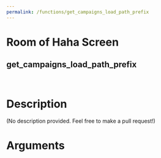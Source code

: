 ```yaml
---
permalink: /functions/get_campaigns_load_path_prefix
---
```

# Room of Haha Screen  
## get_campaigns_load_path_prefix  
&nbsp;  
# Description  
(No description provided. Feel free to make a pull request!) 
&nbsp;  
# Arguments


